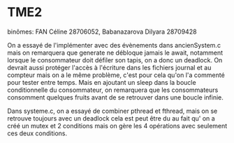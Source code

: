 # TME2

binômes: FAN Céline 28706052, Babanazarova Dilyara 28709428



On a essayé de l'implémenter avec des évènements dans ancienSystem.c 
mais on remarquera que generate ne débloque jamais le await, notamment
lorsque le consommateur doit défiler son tapis, on a donc un deadlock.
On devrait aussi protéger l'accès à l'écriture dans les fichiers journal
et au compteur mais on a le même problème, c'est pour cela qu'on l'a commenté
pour tester entre temps.
Mais en ajoutant un sleep dans la boucle conditionnelle du consommateur, on remarquera
que les consommateurs consomment quelques fruits avant de se retrouver dans une boucle infinie.

Dans systeme.c, on a essayé de combiner pthread et fthread, 
mais on se retrouve toujours avec un deadlock cela est peut être du au fait qu'
on a créé un mutex et 2 conditions mais on gère les 4 opérations avec seulement ces deux 
conditions.


